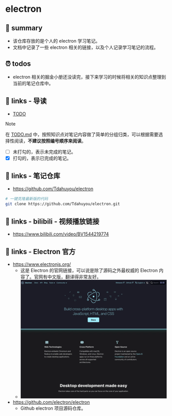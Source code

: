# electron

## 📝 summary

- 该仓库存放的是个人的 electron 学习笔记。
- 文档中记录了一些 electron 相关的链接，以及个人记录学习笔记的流程。

## ⏰ todos

- electron 相关的掘金小册还没读完，接下来学习的时候将相关的知识点整理到当前的笔记仓库中。

## 🔗 links - 导读

- [TODO](./TODO.md)

> [!NOTE]
> 在 [TODO.md](./TODO.md) 中，按照知识点对笔记内容做了简单的分组归类，可以根据需要选择性阅读，**不建议按照编号顺序来阅读**。
> - [ ] 未打勾的，表示未完成的笔记。
> - [x] 打勾的，表示已完成的笔记。

## 🔗 links - 笔记仓库

- https://github.com/Tdahuyou/electron

```bash
# 一键克隆最新版的代码
git clone https://github.com/Tdahuyou/electron.git
```

## 🔗 links - bilibili - 视频播放链接

- https://www.bilibili.com/video/BV1544219774

## 🔗 links - Electron 官方

- https://www.electronjs.org/
  - 这是 Electron 的官网链接，可以说是除了源码之外最权威的 Electron 内容了。官网有中文版，翻译得非常友好。
  - ![](md-imgs/2024-10-05-19-22-00.png)
- https://github.com/electron/electron
  - Github electron 项目源码仓库。